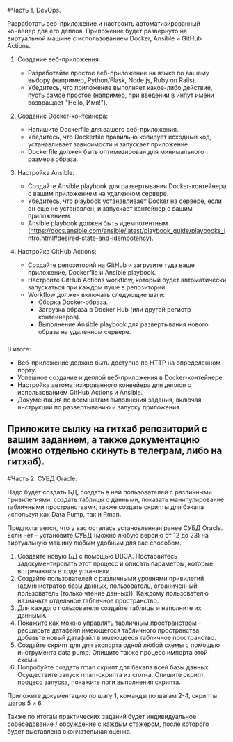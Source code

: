 #Часть 1. DevOps.

Разработать веб-приложение и настроить автоматизированный конвейер для его деплоя. Приложение будет развернуто на виртуальной машине с использованием Docker, Ansible и GitHub Actions.

1. Создание веб-приложения:
    - Разработайте простое веб-приложение на языке по вашему выбору (например, Python/Flask, Node.js, Ruby on Rails).
    - Убедитесь, что приложение выполняет какое-либо действие, пусть самое простое (например, при введении в инпут имени возвращает "Hello, Имя!").

2. Создание Docker-контейнера:
    - Напишите Dockerfile для вашего веб-приложения.
    - Убедитесь, что Dockerfile правильно копирует исходный код, устанавливает зависимости и запускает приложение.
    - Dockerfile должен быть оптимизирован для минимального размера образа.

3. Настройка Ansible:
    - Создайте Ansible playbook для развертывания Docker-контейнера с вашим приложением на удаленном сервере.
    - Убедитесь, что playbook устанавливает Docker на сервере, если он еще не установлен, и запускает контейнер с вашим приложением.
    - Ansible playbook должен быть идемпотентным (https://docs.ansible.com/ansible/latest/playbook_guide/playbooks_intro.html#desired-state-and-idempotency).

4. Настройка GitHub Actions:
    - Создайте репозиторий на GitHub и загрузите туда ваше приложение, Dockerfile и Ansible playbook.
    - Настройте GitHub Actions workflow, который будет автоматически запускаться при каждом пуше в репозиторий.
    - Workflow должен включать следующие шаги:
        - Сборка Docker-образа.
        - Загрузка образа в Docker Hub (или другой регистр контейнеров).
        - Выполнение Ansible playbook для развертывания нового образа на удаленном сервере.

###
В итоге:
- Веб-приложение должно быть доступно по HTTP на определенном порту. 
- Успешное создание и деплой веб-приложения в Docker-контейнере.
- Настройка автоматизированного конвейера для деплоя с использованием GitHub Actions и Ansible.
- Документация по всем шагам выполнения задания, включая инструкции по развертыванию и запуску приложения.

Приложите сылку на гитхаб репозиторий с вашим заданием, а также документацию (можно отдельно скинуть в телеграм, либо на гитхаб).
---
#Часть 2. СУБД Oracle.

Надо будет создать БД, создать в ней пользователей с различными привилегиями, создать таблицы с данными, показать манипулирование табличными пространствами, также создать скрипты для бэкапа используя как Data Pump, так и Rman.

Предполагается, что у вас осталась установленная ранее СУБД Oracle. Если нет - установите СУБД (можно любую версию от 12 до 23) на виртуальную машину любым удобным для вас способом.

1. Создайте новую БД с помощью DBCA. Постарайтесь задокументировать этот процесс и описать параметры, которые встречаются в ходе установки.
2. Создайте пользователей с различными уровнями привилегий (администратор базы данных, пользователь, ограниченный пользователь (только чтение данных)). Каждому пользователю назначьте отдельное табличное пространство.
3. Для каждого пользователя создайте таблицы и наполните их данными. 
4. Покажите как можно управлять табличным пространством - расширьте датафайл имеющегося табличного пространства, добавьте новый датафайл в имеющееся табличное пространство.
5. Создайте скрипт для для экспорта одной любой схемы с помощью инструмента data pump. Опишите также процесс импорта этой схемы.
6. Попробуйте создать rman скрипт для бэкапа всей базы данных. Осуществите запуск rman-скрипта из cron-а. Опишите скрипт, процесс запуска, покажите логи выполнения скрипта. 

Приложите документацию по шагу 1, команды по шагам 2-4, скрипты шагов 5 и 6. 

Также по итогам практических заданий будет индивидуальное собеседование / обсуждение с каждым стажером, после которого будет выставлена окончательная оценка.
